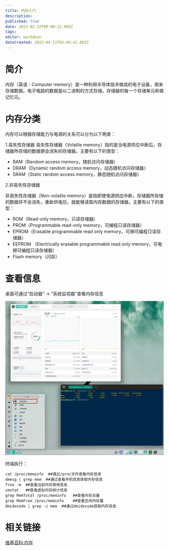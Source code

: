 ```yaml
---
title: 内存入门
description: 
published: true
date: 2023-02-22T09:00:12.995Z
tags: 
editor: markdown
dateCreated: 2022-04-21T03:46:42.883Z
---
```


# 简介

内存（英语：Computer memory）是一种利用半导体技术做成的电子设备，用来存储数据。电子电路的数据是以二进制的方式存储，存储器的每一个存储单元称做记忆元。

# 内存分类

内存可以根据存储能力与电源的关系可以分为以下两类：

1.易失性存储器 易失性存储器（Volatile memory）指的是当电源供应中断后，存储器所存储的数据便会消失的存储器。主要有以下的类型：

- RAM（Random access memory，随机访问存储器）
- DRAM（Dynamic random access memory，动态随机访问存储器）
- SRAM（Static random access memory，静态随机访问存储器）

2.非易失性存储器

非易失性存储器（Non-volatile memory）是指即使电源供应中断，存储器所存储的数据并不会消失，重新供电后，就能够读取内存数据的存储器。主要有以下的类型：

- ROM（Read-only memory，只读存储器）
- PROM（Programmable read-only memory，可编程只读存储器）
- EPROM（Erasable programmable read only memory，可擦可编程只读存储器）
- EEPROM （Electrically erasable programmable read only memory，可电擦可编程只读存储器）
- Flash memory（闪存）

# 查看信息

桌面可通过“启动器” -> “系统监视器”查看内存信息

![deepin_system_monitor.png](/硬件/deepin_system_monitor.png)

终端执行：

```shell
cat /proc/meminfo  ##通过/proc文件查看内存信息
dmesg | grep mem  ##通过查看开机信息获取内存信息
free -m  ##查看当前内存使用信息
vmstat   ##查看虚拟内存统计信息
grep MemTotal /proc/meminfo   ##查看内存总量
grep MemFree /proc/meminfo    ##查看空闲内存量
dmidecode | grep -i mem  ##通过dmidecode获取内存信息
```

# 相关链接
[维基百科:内存](http://zh.wikipedia.org/wiki/%E5%86%85%E5%AD%98)